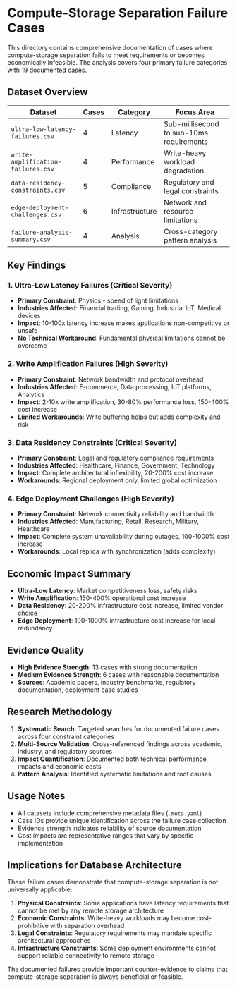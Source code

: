 # Compute-Storage Separation Failure Cases

This directory contains comprehensive documentation of cases where compute-storage separation fails to meet requirements or becomes economically infeasible. The analysis covers four primary failure categories with 19 documented cases.

## Dataset Overview

| Dataset | Cases | Category | Focus Area |
|---------|-------|----------|------------|
| `ultra-low-latency-failures.csv` | 4 | Latency | Sub-millisecond to sub-10ms requirements |
| `write-amplification-failures.csv` | 4 | Performance | Write-heavy workload degradation |
| `data-residency-constraints.csv` | 5 | Compliance | Regulatory and legal constraints |
| `edge-deployment-challenges.csv` | 6 | Infrastructure | Network and resource limitations |
| `failure-analysis-summary.csv` | 4 | Analysis | Cross-category pattern analysis |

## Key Findings

### 1. Ultra-Low Latency Failures (Critical Severity)
- **Primary Constraint**: Physics - speed of light limitations
- **Industries Affected**: Financial trading, Gaming, Industrial IoT, Medical devices
- **Impact**: 10-100x latency increase makes applications non-competitive or unsafe
- **No Technical Workaround**: Fundamental physical limitations cannot be overcome

### 2. Write Amplification Failures (High Severity)  
- **Primary Constraint**: Network bandwidth and protocol overhead
- **Industries Affected**: E-commerce, Data processing, IoT platforms, Analytics
- **Impact**: 2-10x write amplification, 30-80% performance loss, 150-400% cost increase
- **Limited Workarounds**: Write buffering helps but adds complexity and risk

### 3. Data Residency Constraints (Critical Severity)
- **Primary Constraint**: Legal and regulatory compliance requirements
- **Industries Affected**: Healthcare, Finance, Government, Technology
- **Impact**: Complete architectural inflexibility, 20-200% cost increase
- **Workarounds**: Regional deployment only, limited global optimization

### 4. Edge Deployment Challenges (High Severity)
- **Primary Constraint**: Network connectivity reliability and bandwidth
- **Industries Affected**: Manufacturing, Retail, Research, Military, Healthcare  
- **Impact**: Complete system unavailability during outages, 100-1000% cost increase
- **Workarounds**: Local replica with synchronization (adds complexity)

## Economic Impact Summary

- **Ultra-Low Latency**: Market competitiveness loss, safety risks
- **Write Amplification**: 150-400% operational cost increase
- **Data Residency**: 20-200% infrastructure cost increase, limited vendor choice
- **Edge Deployment**: 100-1000% infrastructure cost increase for local redundancy

## Evidence Quality

- **High Evidence Strength**: 13 cases with strong documentation
- **Medium Evidence Strength**: 6 cases with reasonable documentation
- **Sources**: Academic papers, industry benchmarks, regulatory documentation, deployment case studies

## Research Methodology

1. **Systematic Search**: Targeted searches for documented failure cases across four constraint categories
2. **Multi-Source Validation**: Cross-referenced findings across academic, industry, and regulatory sources
3. **Impact Quantification**: Documented both technical performance impacts and economic costs
4. **Pattern Analysis**: Identified systematic limitations and root causes

## Usage Notes

- All datasets include comprehensive metadata files (`.meta.yaml`)
- Case IDs provide unique identification across the failure case collection
- Evidence strength indicates reliability of source documentation
- Cost impacts are representative ranges that vary by specific implementation

## Implications for Database Architecture

These failure cases demonstrate that compute-storage separation is not universally applicable:

1. **Physical Constraints**: Some applications have latency requirements that cannot be met by any remote storage architecture
2. **Economic Constraints**: Write-heavy workloads may become cost-prohibitive with separation overhead
3. **Legal Constraints**: Regulatory requirements may mandate specific architectural approaches
4. **Infrastructure Constraints**: Some deployment environments cannot support reliable connectivity to remote storage

The documented failures provide important counter-evidence to claims that compute-storage separation is always beneficial or feasible.